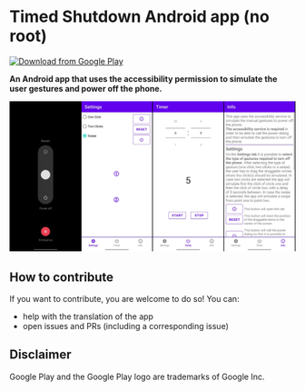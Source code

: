 # Timed Shutdown Android app (no root)
[<img src="https://play.google.com/intl/en_us/badges/images/generic/en_badge_web_generic.png" 
alt="Download from Google Play" 
height="80">](https://play.google.com/store/apps/details?id=TODO)

**An Android app that uses the accessibility permission to simulate the user gestures and power off the phone.**

![App screenshots](/doc/AppImagesMerged.jpg "App screenshots")

## How to contribute
If you want to contribute, you are welcome to do so!
You can:

*   help with the translation of the app
*   open issues and PRs (including a corresponding issue)

## Disclaimer

Google Play and the Google Play logo are trademarks of Google Inc.
